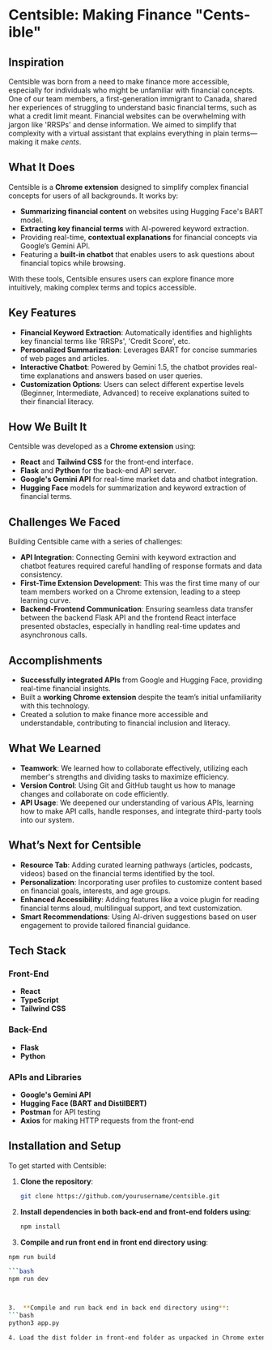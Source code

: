 # Centsible: Making Finance "Cents-ible"

## Inspiration

Centsible was born from a need to make finance more accessible, especially for individuals who might be unfamiliar with financial concepts. One of our team members, a first-generation immigrant to Canada, shared her experiences of struggling to understand basic financial terms, such as what a credit limit meant. Financial websites can be overwhelming with jargon like 'RRSPs' and dense information. We aimed to simplify that complexity with a virtual assistant that explains everything in plain terms—making it make *cents*.

## What It Does

Centsible is a **Chrome extension** designed to simplify complex financial concepts for users of all backgrounds. It works by:

- **Summarizing financial content** on websites using Hugging Face's BART model.
- **Extracting key financial terms** with AI-powered keyword extraction.
- Providing real-time, **contextual explanations** for financial concepts via Google’s Gemini API.
- Featuring a **built-in chatbot** that enables users to ask questions about financial topics while browsing.

With these tools, Centsible ensures users can explore finance more intuitively, making complex terms and topics accessible.

## Key Features

- **Financial Keyword Extraction**: Automatically identifies and highlights key financial terms like 'RRSPs', 'Credit Score', etc.
- **Personalized Summarization**: Leverages BART for concise summaries of web pages and articles.
- **Interactive Chatbot**: Powered by Gemini 1.5, the chatbot provides real-time explanations and answers based on user queries.
- **Customization Options**: Users can select different expertise levels (Beginner, Intermediate, Advanced) to receive explanations suited to their financial literacy.

## How We Built It

Centsible was developed as a **Chrome extension** using:
- **React** and **Tailwind CSS** for the front-end interface.
- **Flask** and **Python** for the back-end API server.
- **Google's Gemini API** for real-time market data and chatbot integration.
- **Hugging Face** models for summarization and keyword extraction of financial terms.

## Challenges We Faced

Building Centsible came with a series of challenges:
- **API Integration**: Connecting Gemini with keyword extraction and chatbot features required careful handling of response formats and data consistency.
- **First-Time Extension Development**: This was the first time many of our team members worked on a Chrome extension, leading to a steep learning curve.
- **Backend-Frontend Communication**: Ensuring seamless data transfer between the backend Flask API and the frontend React interface presented obstacles, especially in handling real-time updates and asynchronous calls.

## Accomplishments

- **Successfully integrated APIs** from Google and Hugging Face, providing real-time financial insights.
- Built a **working Chrome extension** despite the team’s initial unfamiliarity with this technology.
- Created a solution to make finance more accessible and understandable, contributing to financial inclusion and literacy.

## What We Learned

- **Teamwork**: We learned how to collaborate effectively, utilizing each member's strengths and dividing tasks to maximize efficiency.
- **Version Control**: Using Git and GitHub taught us how to manage changes and collaborate on code efficiently.
- **API Usage**: We deepened our understanding of various APIs, learning how to make API calls, handle responses, and integrate third-party tools into our system.

## What’s Next for Centsible

- **Resource Tab**: Adding curated learning pathways (articles, podcasts, videos) based on the financial terms identified by the tool.
- **Personalization**: Incorporating user profiles to customize content based on financial goals, interests, and age groups.
- **Enhanced Accessibility**: Adding features like a voice plugin for reading financial terms aloud, multilingual support, and text customization.
- **Smart Recommendations**: Using AI-driven suggestions based on user engagement to provide tailored financial guidance.

## Tech Stack

### Front-End
- **React**
- **TypeScript**
- **Tailwind CSS**

### Back-End
- **Flask**
- **Python**

### APIs and Libraries
- **Google's Gemini API**
- **Hugging Face (BART and DistilBERT)**
- **Postman** for API testing
- **Axios** for making HTTP requests from the front-end

## Installation and Setup

To get started with Centsible:

1. **Clone the repository**:
   ```bash
   git clone https://github.com/yourusername/centsible.git
   
2. **Install dependencies in both back-end and front-end folders using**:
   ```bash
   npm install


3.  **Compile and run front end in front end directory using**:
   ```bash
   npm run build

   ```bash
   npm run dev



3.  **Compile and run back end in back end directory using**:
   ```bash
   python3 app.py

4. Load the dist folder in front-end folder as unpacked in Chrome extensions to use this extension




